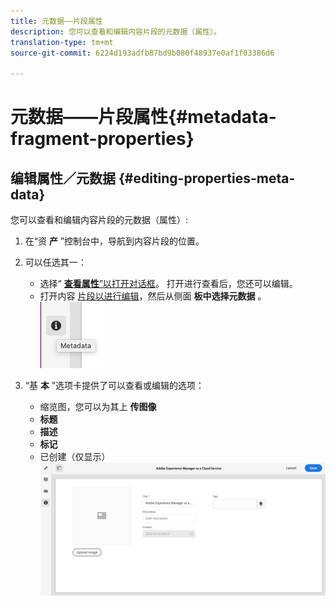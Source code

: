 ```yaml
---
title: 元数据——片段属性
description: 您可以查看和编辑内容片段的元数据（属性）。
translation-type: tm+mt
source-git-commit: 6224d193adfb87bd9b080f48937e0af1f03386d6

---
```



# 元数据——片段属性{#metadata-fragment-properties}

## 编辑属性／元数据 {#editing-properties-meta-data}

您可以查看和编辑内容片段的元数据（属性）:

1. 在“资 **产** ”控制台中，导航到内容片段的位置。
2. 可以任选其一：

   * 选择“ [**查看属性&#x200B;**”以打开对话框](/help/assets/manage-digital-assets.md#editing-properties)。 打开进行查看后，您还可以编辑。
   * 打开内容 [片段以进行编辑](/help/assets/content-fragments/content-fragments-managing.md#opening-the-fragment-editor)，然后从侧面 **板中选择元数据** 。
   ![元数据](assets/cfm-metadata-01.png)

3. “基 **本** ”选项卡提供了可以查看或编辑的选项：

   * 缩览图，您可以为其上 **传图像**
   * **标题**
   * **描述**
   * **标记**
   * 已创建（仅显示）
   ![元数据](assets/cfm-metadata-02.png)
